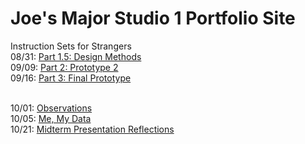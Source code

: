 # Joe's Major Studio 1 Portfolio Site #

Instruction Sets for Strangers <br>
08/31: [Part 1.5: Design Methods](https://sycrus.github.io/major-studio-1/0831.html) <br>
09/09: [Part 2: Prototype 2](https://sycrus.github.io/major-studio-1/0909.html) <br>
09/16: [Part 3: Final Prototype](https://sycrus.github.io/major-studio-1/0916.html) <br>
<br>

10/01: [Observations](https://sycrus.github.io/major-studio-1/1001.html) <br>
10/05: [Me, My Data](https://sycrus.github.io/major-studio-1/1005.html) <br>
10/21: [Midterm Presentation Reflections](https://sycrus.github.io/major-studio-1/1021.html)
